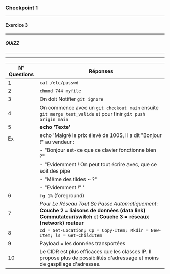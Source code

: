 ### Checkpoint 1
***
#### Exercice 3 
***
##### **QUIZZ** 

***
***

|  N° Questions | Réponses |
| --------- | -------- |
| 1 | ```cat /etc/passwd``` |
| 2 | ```chmod 744 myfile``` |
| 3 | On doit Notifier ```git ignore``` |
| 4 | On commence avec un ```git checkout main``` ensuite ```git merge test_valide``` et pour finir ```git push origin main``` 
| 5 | __**echo 'Texte'**__
| Ex |  echo 'Malgré le prix élevé de 100$, il a dit "Bonjour !" au vendeur :
|| - "Bonjour est-ce que ce clavier fonctionne bien ?"
||- "Evidemment ! On peut tout écrire avec, que ce soit des pipe | ou bien des backslash \\ !"
||- "Même des tildes ~ ?"
||- "Evidemment !" '|
| 6 | ``` fg 1% ``` (foreground) |
| 7 | _Pour Le Réseau Tout Se Passe Automatiquement_: **Couche 2 = liaisons de données (data link)** __**Commutateur/switch**__ et **Couche 3 = réseaux (network)** __**routeur**__ |
| 8 | ```cd = Set-Location; Cp = Copy-Item; Mkdir = New-Item; ls = Get-ChildItem``` |
| 9 | Payload = les données transportées |
| 10 | Le CIDR est plus efficaces que les classes IP. Il propose plus de possibilités d'adressage et moins de gaspillage d'adresses. |
